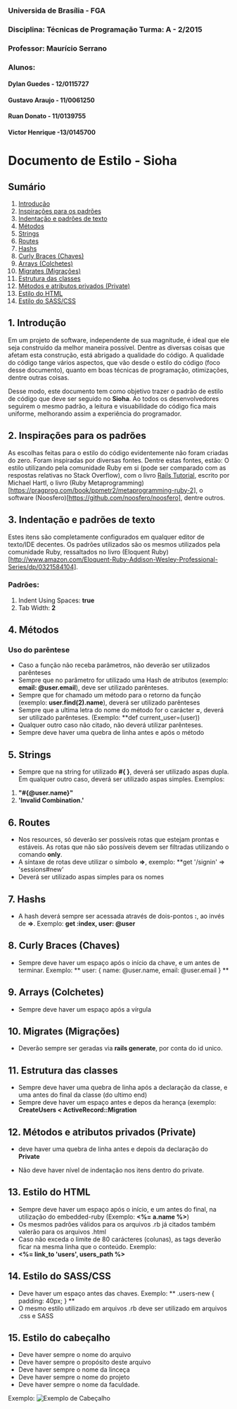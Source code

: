 ### Universida de Brasília - FGA
### Disciplina: Técnicas de Programação Turma: A - 2/2015
### Professor: Maurício Serrano
### Alunos: 
#### Dylan Guedes - 12/0115727
#### Gustavo Araujo - 11/0061250
#### Ruan Donato - 11/0139755
#### Victor Henrique -13/0145700




# Documento de Estilo - Sioha

## Sumário
1. [Introdução](https://github.com/SiohaTecProg/sioha/blob/master/code_stylesheet.md#1-introdução)
2. [Inspirações para os padrões](https://github.com/SiohaTecProg/sioha/blob/master/code_stylesheet.md#2-inspirações-para-os-padrões)
3. [Indentação e padrões de texto](https://github.com/SiohaTecProg/sioha/blob/master/code_stylesheet.md#3-indentação-e-padrões-de-texto)
4. [Métodos](https://github.com/SiohaTecProg/sioha/blob/master/code_stylesheet.md#4-métodos)
5. [Strings](https://github.com/SiohaTecProg/sioha/blob/master/code_stylesheet.md#5-strings)
6. [Routes](https://github.com/SiohaTecProg/sioha/blob/master/code_stylesheet.md#6-routes)
7. [Hashs](https://github.com/SiohaTecProg/sioha/blob/master/code_stylesheet.md#7-hashs)
8. [Curly Braces (Chaves)](https://github.com/SiohaTecProg/sioha/blob/master/code_stylesheet.md#8-curly-braces-chaves)
9. [Arrays (Colchetes)](https://github.com/SiohaTecProg/sioha/blob/master/code_stylesheet.md#9-arrays-colchetes)
10. [Migrates (Migrações)](https://github.com/SiohaTecProg/sioha/blob/master/code_stylesheet.md#10-migrates-migrações)
11. [Estrutura das classes](https://github.com/SiohaTecProg/sioha/blob/master/code_stylesheet.md#11-estrutura-das-classes)
12. [Métodos e atributos privados (Private)](https://github.com/SiohaTecProg/sioha/blob/master/code_stylesheet.md#12-métodos-e-atributos-privados-private)
13. [Estilo do HTML](https://github.com/SiohaTecProg/sioha/blob/master/code_stylesheet.md#13-estilo-do-html)
14. [Estilo do SASS/CSS](https://github.com/SiohaTecProg/sioha/blob/master/code_stylesheet.md#14-estilo-do-sasscss)

## 1. Introdução
Em um projeto de software, independente de sua magnitude, é ideal que ele seja construído da melhor maneira possível. Dentre as diversas coisas 
que afetam esta construção, está abrigado a qualidade do código. A qualidade do código tange vários aspectos, que vão desde o estilo do código (foco desse documento),
quanto em boas técnicas de programação, otimizações, dentre outras coisas.

Desse modo, este documento tem como objetivo trazer o padrão de estilo de código que deve ser seguido no **Sioha**. Ao todos os desenvolvedores seguirem o mesmo padrão,
a leitura e visuabilidade do código fica mais uniforme, melhorando assim a experiência do programador.

## 2. Inspirações para os padrões
As escolhas feitas para o estilo do código evidentemente não foram criadas do zero. Foram inspiradas por diversas fontes. Dentre estas fontes, estão:
O estilo utilizando pela comunidade Ruby em si (pode ser comparado com as respostas relativas no Stack Overflow), com o livro [Rails Tutorial](https://www.railstutorial.org/book), escrito por Michael Hartl,
o livro (Ruby Metaprogramming)[https://pragprog.com/book/ppmetr2/metaprogramming-ruby-2], o software (Noosfero)[https://github.com/noosfero/noosfero], dentre outros.

## 3. Indentação e padrões de texto
Estes itens são completamente configurados em qualquer editor de texto/IDE decentes. Os padrões utilizados são os mesmos utilizados pela comunidade Ruby,
ressaltados no livro (Eloquent Ruby)[http://www.amazon.com/Eloquent-Ruby-Addison-Wesley-Professional-Series/dp/0321584104].

### Padrões:
 1. Indent Using Spaces: **true**
 2. Tab Width: **2**
 
## 4. Métodos
### Uso do parêntese
+ Caso a função não receba parâmetros, não deverão ser utilizados parênteses
+ Sempre que no parâmetro for utilizado uma Hash de atributos (exemplo: **email: @user.email**), deve ser utilizado parênteses.
+ Sempre que for chamado um método para o retorno da função (exemplo: **user.find(2).name**), deverá ser utilizado parênteses
+ Sempre que a ultima letra do nome do método for o carácter **=**, deverá ser utilizado parênteses. (Exemplo: **def current_user=(user))
+ Qualquer outro caso não citado, não deverá utilizar parênteses.
+ Sempre deve haver uma quebra de linha antes e após o método

## 5. Strings
+ Sempre que na string for utilizado <b>#{ }</b>, deverá ser utilizado aspas dupla. Em qualquer outro caso, deverá ser utilizado aspas simples. Exemplos:
1. **"#{@user.name}"**
2. **'Invalid Combination.'**

## 6. Routes
+ Nos resources, só deverão ser possíveis rotas que estejam prontas e estáveis. As rotas que não são possíveis devem ser filtradas utilizando o comando **only**.
+ A síntaxe de rotas deve utilizar o símbolo **=>**, exemplo: **get '/signin' => 'sessions#new'
+ Deverá ser utilizado aspas simples para os nomes

## 7. Hashs
+ A hash deverá sempre ser acessada através de dois-pontos **:**, ao invés de **=>**. Exemplo:
**get :index, user: @user**

## 8. Curly Braces (Chaves)
+ Sempre deve haver um espaço após o início da chave, e um antes de terminar. Exemplo:
** user: { name: @user.name, email: @user.email } **

## 9. Arrays (Colchetes)
+ Sempre deve haver um espaço após a vírgula

## 10. Migrates (Migrações)
+ Deverão sempre ser geradas via **rails generate**, por conta do id unico.

## 11. Estrutura das classes
+ Sempre deve haver uma quebra de linha após a declaração da classe, e uma antes do final da classe (do ultimo end)
+ Sempre deve haver um espaço antes e depos da herança (exemplo: **CreateUsers < ActiveRecord::Migration**

## 12. Métodos e atributos privados (Private)
+ deve haver uma quebra de linha antes e depois da declaração do **Private**
* Não deve haver nível de indentação nos itens dentro do private.

## 13. Estilo do HTML
+ Sempre deve haver um espaço após o início, e um antes do final, na utilização do embedded-ruby (Exemplo: **<%= a.name %>**)
+ Os mesmos padrões válidos para os arquivos .rb já citados também valerão para os arquivos .html
+ Caso não exceda o limite de 80 carácteres (colunas), as tags deverão ficar na mesma linha que o conteúdo. Exemplo:
**<li><%= link_to 'users', users_path %></li>**

## 14. Estilo do SASS/CSS
+ Deve haver um espaço antes das chaves. Exemplo:
** .users-new { padding: 40px; } **
+ O mesmo estilo utilizado em arquivos .rb deve ser utilizado em arquivos .css e SASS

## 15. Estilo do cabeçalho
+ Deve haver sempre o nome do arquivo
+ Deve haver sempre o propósito deste arquivo
+ Deve haver sempre o nome da linceça
+ Deve haver sempre o nome do projeto
+ Deve haver sempre o nome da faculdade.

Exemplo:
![Exemplo de Cabeçalho](http://i.imgur.com/wVedyM5.png)
